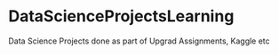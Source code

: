 # DataScienceProjectsLearning
Data Science Projects done as part of Upgrad Assignments, Kaggle etc 
